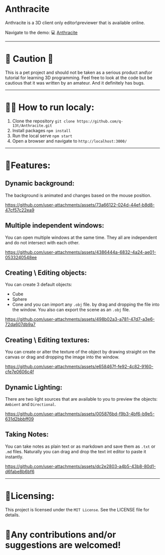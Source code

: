 # Anthracite
Anthracite is a 3D client only editor\previewer that is available online.

Navigate to the demo: 💻 [Anthracite](https://q-13t.github.io/Anthracite/)
___

# 🚨 Caution 🚨
This is a pet project and should not be taken as a serious product and\or tutorial for learning 3D programming. Feel free to look at the code but be cautious that it was written by an amateur. And it definitely has bugs.
___

# 🏃‍♀️ How to run localy:

1. Clone the repository
    `git clone https://github.com/q-13t/Anthracite.git`
2. Install packages
    `npm install`
3. Run the local serve
    `npm start`
4. Open a browser and navigate to `http://localhost:3000/`
___

# 🌟Features:

## Dynamic background:
The background is animated and changes based on the mouse position.

https://github.com/user-attachments/assets/73a66122-024d-44ef-b8d8-47cf57c22ea9

## Multiple independent windows:
You can open multiple windows at the same time. They all are independent and do not intersect with each other.

https://github.com/user-attachments/assets/4386444a-6832-4a24-ae01-0533240548ee

## Creating \ Editing objects:
You can create 3 default objects:
- Cube
- Sphere
- Cone
and you can import any `.obj` file. by drag and dropping the file into the window. You also can export the scene as an `.obj` file.

https://github.com/user-attachments/assets/498b02a3-a781-47d7-a3e6-72da607db9a7

## Creating \ Editing textures:
You can create or alter the texture of the object by drawing straight on the canvas or drag and dropping the image into the window.

https://github.com/user-attachments/assets/e658467f-fe92-4c82-9160-cfe7e0606c4f

## Dynamic Lighting:
There are two light sources that are available to you to preview the objects: `Ambient` and `Directional`.

https://github.com/user-attachments/assets/005876bd-f9b3-4bf6-b9e5-631d2bbbff09

## Taking Notes:
You can take notes as plain text or as markdown and save them as `.txt` or `.md` files. Naturally you can drag and drop the text int editor to paste it instantly.

https://github.com/user-attachments/assets/dc2e2803-a4b5-43b8-80d1-d6fabe8b6bf6

___
# 🧾Licensing:
This project is licensed under the `MIT License`. See the LICENSE file for details.

# 🤗Any contributions and/or suggestions are welcomed!

